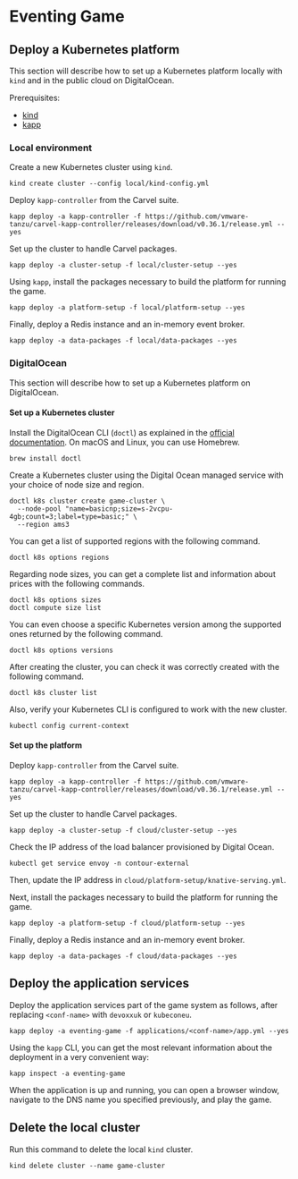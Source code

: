 # Eventing Game

## Deploy a Kubernetes platform

This section will describe how to set up a Kubernetes platform locally with `kind` and in the public cloud on DigitalOcean.

Prerequisites:

* [kind](https://kind.sigs.k8s.io)
* [kapp](https://carvel.dev/kapp/)

### Local environment

Create a new Kubernetes cluster using `kind`.

```shell
kind create cluster --config local/kind-config.yml
```

Deploy `kapp-controller` from the Carvel suite.

```shell
kapp deploy -a kapp-controller -f https://github.com/vmware-tanzu/carvel-kapp-controller/releases/download/v0.36.1/release.yml --yes
```

Set up the cluster to handle Carvel packages.

```shell
kapp deploy -a cluster-setup -f local/cluster-setup --yes
```

Using `kapp`, install the packages necessary to build the platform for running the game.

```shell
kapp deploy -a platform-setup -f local/platform-setup --yes
```

Finally, deploy a Redis instance and an in-memory event broker.

```shell
kapp deploy -a data-packages -f local/data-packages --yes
```

### DigitalOcean

This section will describe how to set up a Kubernetes platform on DigitalOcean.

#### Set up a Kubernetes cluster

Install the DigitalOcean CLI (`doctl`) as explained in the [official documentation](https://docs.digitalocean.com/reference/doctl/how-to/install/).
On macOS and Linux, you can use Homebrew.

```shell
brew install doctl
```

Create a Kubernetes cluster using the Digital Ocean managed service with your choice of node size and region.

```shell
doctl k8s cluster create game-cluster \
  --node-pool "name=basicnp;size=s-2vcpu-4gb;count=3;label=type=basic;" \
  --region ams3
```

You can get a list of supported regions with the following command.

```shell
doctl k8s options regions
```

Regarding node sizes, you can get a complete list and information about prices with the following commands.

```shell
doctl k8s options sizes
doctl compute size list
```

You can even choose a specific Kubernetes version among the supported ones returned by the following command.

```shell
doctl k8s options versions
```

After creating the cluster, you can check it was correctly created with the following command.

```shell
doctl k8s cluster list
```

Also, verify your Kubernetes CLI is configured to work with the new cluster.

```shell
kubectl config current-context
```

#### Set up the platform

Deploy `kapp-controller` from the Carvel suite.

```shell
kapp deploy -a kapp-controller -f https://github.com/vmware-tanzu/carvel-kapp-controller/releases/download/v0.36.1/release.yml --yes
```

Set up the cluster to handle Carvel packages.

```shell
kapp deploy -a cluster-setup -f cloud/cluster-setup --yes
```

Check the IP address of the load balancer provisioned by Digital Ocean.

```shell
kubectl get service envoy -n contour-external
```

Then, update the IP address in `cloud/platform-setup/knative-serving.yml`.

Next, install the packages necessary to build the platform for running the game.

```shell
kapp deploy -a platform-setup -f cloud/platform-setup --yes
```

Finally, deploy a Redis instance and an in-memory event broker.

```shell
kapp deploy -a data-packages -f cloud/data-packages --yes
```

## Deploy the application services

Deploy the application services part of the game system as follows, after replacing `<conf-name>` with `devoxxuk` or
`kubeconeu`.

```shell
kapp deploy -a eventing-game -f applications/<conf-name>/app.yml --yes
```

Using the `kapp` CLI, you can get the most relevant information about the deployment in a very convenient way:

```shell
kapp inspect -a eventing-game
```

When the application is up and running, you can open a browser window, navigate to the DNS name you specified previously,
and play the game.

## Delete the local cluster

Run this command to delete the local `kind` cluster.

```shell
kind delete cluster --name game-cluster
```
